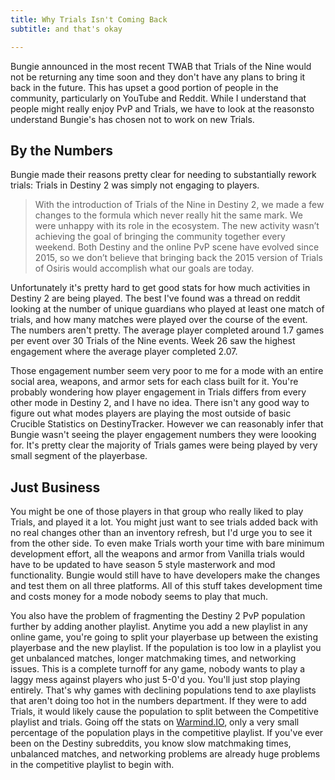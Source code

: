 ```yaml
---
title: Why Trials Isn't Coming Back
subtitle: and that's okay

---
```


Bungie announced in the most recent TWAB that Trials of the Nine would not be returning any time soon and they don't have any plans to bring it back in the future. This has upset a good portion of people in the community, particularly on YouTube and Reddit. While I understand that people might really enjoy PvP and Trials, we have to look at the reasonsto understand Bungie's has chosen not to work on new Trials. 

## By the Numbers

Bungie made their reasons pretty clear for needing to substantially rework trials: Trials in Destiny 2 was simply not engaging to players. 

> With the introduction of Trials of the Nine in Destiny 2, we made a few changes to the formula which never really hit the same mark. We were unhappy with its role in the ecosystem. The new activity wasn’t achieving the goal of bringing the community together every weekend. Both Destiny and the online PvP scene have evolved since 2015, so we don’t believe that bringing back the 2015 version of Trials of Osiris would accomplish what our goals are today.

Unfortunately it's pretty hard to get good stats for how much activities in Destiny 2 are being played. The best I've found was a thread on reddit looking at the number of unique guardians who played at least one match of trials, and how many matches were played over the course of the event. The numbers aren't pretty. The average player completed around 1.7 games per event over 30 Trials of the Nine events. Week 26 saw the highest engagement where the average player completed 2.07. 

Those engagement number seem very poor to me for a mode with an entire social area, weapons, and armor sets for each class built for it. You're probably wondering how player engagement in Trials differs from every other mode in Destiny 2, and I have no idea. There isn't any good way to figure out what modes players are playing the most outside of basic Crucible Statistics on DestinyTracker. However we can reasonably infer that Bungie wasn't seeing the player engagement numbers they were loooking for. It's pretty clear the majority of Trials games were being played by very small segment of the playerbase. 

## Just Business

You might be one of those players in that group who really liked to play Trials, and played it a lot. You might just want to see trials added back with no real changes other than an inventory refresh, but I'd urge you to see it from the other side. To even make Trials worth your time with bare minimum development effort, all the weapons and armor from Vanilla trials would have to be updated to have season 5 style masterwork and mod functionality. Bungie would still have to have developers make the changes and test them on all three platforms. All of this stuff takes development time and costs money for a mode nobody seems to play that much. 

You also have the problem of fragmenting the Destiny 2 PvP population further by adding another playlist. Anytime you add a new playlist in any online game, you're going to split your playerbase up between the existing playerbase and the new playlist. If the population is too low in a playlist you get unbalanced matches, longer matchmaking times, and networking issues. This is a complete turnoff for any game, nobody wants to play a laggy mess against players who just 5-0'd you. You'll just stop playing entirely. That's why games with declining populations tend to axe playlists that aren't doing too hot in the numbers department. If they were to add Trials, it would likely cause the population to split between the Competitive playlist and trials. Going off the stats on [Warmind.IO](https://warmind.io/activity), only a very small percentage of the population plays in the competitive playlist. If you've ever been on the Destiny subreddits, you know slow matchmaking times, unbalanced matches, and networking problems are already huge problems in the competitive playlist to begin with.






